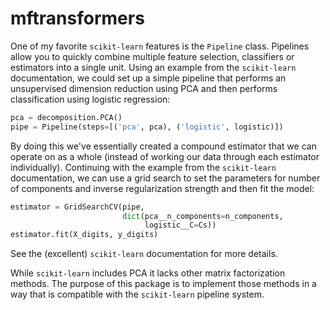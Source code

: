 # mftransformers

One of my favorite `scikit-learn` features is the `Pipeline` class.
Pipelines allow you to quickly combine multiple feature selection, classifiers
or estimators into a single unit. Using an example from the `scikit-learn`
documentation, we could set up a simple pipeline that performs an unsupervised
dimension reduction using PCA and then performs classification using logistic
regression:

```python
pca = decomposition.PCA()
pipe = Pipeline(steps=[('pca', pca), ('logistic', logistic)])
```

By doing this we've essentially created a compound estimator that we can operate
on as a whole (instead of working our data through each estimator individually).
Continuing with the example from the `scikit-learn` documentation, we can use
a grid search to set the parameters for number of components and inverse
regularization strength and then fit the model:

```python
estimator = GridSearchCV(pipe,
                         dict(pca__n_components=n_components,
                              logistic__C=Cs))
estimator.fit(X_digits, y_digits)
```

See the (excellent) `scikit-learn` documentation for more details.

While `scikit-learn` includes PCA it lacks other matrix factorization methods.
The purpose of this package is to implement those methods in a way that is
compatible with the `scikit-learn` pipeline system.
